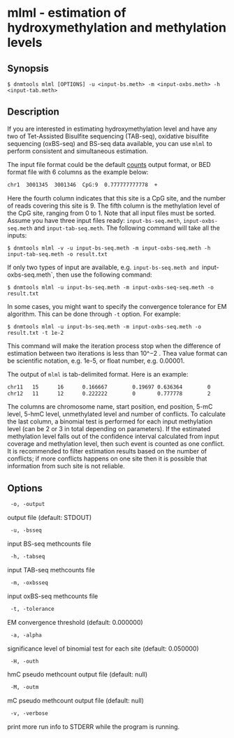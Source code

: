 # mlml - estimation of hydroxymethylation and methylation levels

## Synopsis
```shell
$ dnmtools mlml [OPTIONS] -u <input-bs.meth> -m <input-oxbs.meth> -h <input-tab.meth>
```

## Description

If you are interested in estimating hydroxymethylation level and have
any two of Tet-Assisted Bisulfite sequencing (TAB-seq), oxidative
bisulfite sequencing (oxBS-seq) and BS-seq data available, you can use
`mlml`  to perform consistent and simultaneous estimation.

The input file format could be the default
[counts](../counts) output format,
or BED format file with 6 columns as the example below:

```txt
chr1  3001345  3001346  CpG:9  0.777777777778  +
```

Here the fourth column indicates that this site is a CpG site, and the
number of reads covering this site is 9. The fifth column is the
methylation level of the CpG site, ranging from 0 to 1. Note that all
input files must be sorted. Assume you have three input files ready:
`input-bs-seq.meth`, `input-oxbs-seq.meth` and `input-tab-seq.meth`.
The following command will take all the inputs:

```shell
$ dnmtools mlml -v -u input-bs-seq.meth -m input-oxbs-seq.meth -h input-tab-seq.meth -o result.txt
```

If only two types of input are available, e.g. `input-bs-seq.meth and
`input-oxbs-seq.meth`, then use the following command:

```shell
$ dnmtools mlml -u input-bs-seq.meth -m input-oxbs-seq-seq.meth -o result.txt
```

In some cases, you might want to specify the convergence tolerance for
EM algorithm. This can be done through `-t` option.  For example:

```shell
$ dnmtools mlml -u input-bs-seq.meth -m input-oxbs-seq.meth -o result.txt -t 1e-2
```

This command will make the iteration process stop when the difference
of estimation between two iterations is less than 10^−2 . Thea value
format can be scientific notation, e.g. 1e-5, or float number, e.g.
0.00001.

The output of `mlml` is tab-delimited format. Here is an example:

```txt
chr11   15      16      0.166667        0.19697 0.636364        0
chr12   11      12      0.222222        0       0.777778        2
```

The columns are chromosome name, start position, end position, 5-mC
level, 5-hmC level, unmethylated level and number of conflicts. To
calculate the last column, a binomial test is performed for each input
methylation level (can be 2 or 3 in total depending on parameters). If
the estimated methylation level falls out of the confidence interval
calculated from input coverage and methylation level, then such event
is counted as one conflict. It is recommended to filter estimation
results based on the number of conflicts; if more conflicts happens on
one site then it is possible that information from such site is not
reliable.

## Options

```txt
 -o, -output
```
output file (default: STDOUT)

```txt
 -u, -bsseq
```
input BS-seq methcounts file
```txt
 -h, -tabseq
```
input TAB-seq methcounts file
```txt
 -m, -oxbsseq
```
input oxBS-seq methcounts file
```txt
 -t, -tolerance
```
EM convergence threshold (default: 0.000000)
```txt
 -a, -alpha
```
significance level of binomial test for each site (default: 0.050000)
```txt
 -H, -outh
```
hmC pseudo methcount output file (default: null)
```txt
 -M, -outm
```
mC pseudo methcount output file (default: null)
```txt
 -v, -verbose
```
print more run info to STDERR while the program is running.



